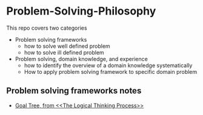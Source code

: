 # Problem-Solving-Philosophy

This repo covers two categories

- Problem solving frameworks
  - how to solve well defined problem
  - how to solve ill defined problem
- Problem solving,  domain knowledge, and experience
    - how to identify the overview of a domain knowledge systematically
    - How to apply problem solving framework to specific domain problem

## Problem solving frameworks notes

- [Goal Tree, from \<\<The Logical Thinking Process>>](https://github.com/reboottime/Problem-Solving-Philosophy/issues/13)